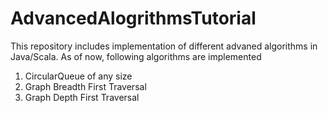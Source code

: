# AdvancedAlogrithmsTutorial
This repository includes implementation of different advaned algorithms in Java/Scala.
As of now, following algorithms are implemented
1. CircularQueue of any size
2. Graph Breadth First Traversal
3. Graph Depth First Traversal
